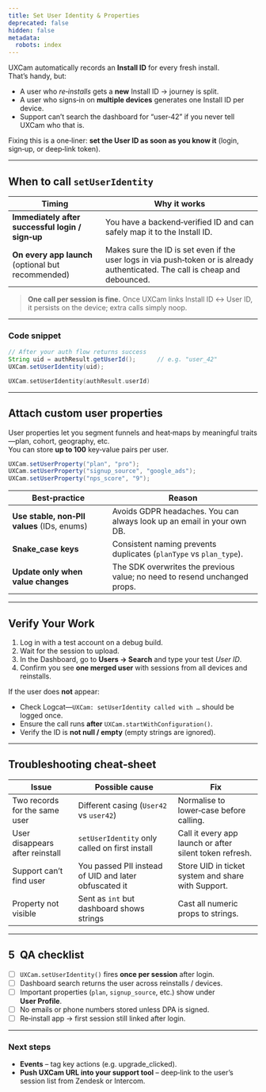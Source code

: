 ```yaml
---
title: Set User Identity & Properties
deprecated: false
hidden: false
metadata:
  robots: index
---
```

UXCam automatically records an **Install ID** for every fresh install.\
That’s handy, but:

* A user who *re‑installs* gets a **new** Install ID → journey is split.
* A user who signs‑in on **multiple devices** generates one Install ID per device.
* Support can’t search the dashboard for “user‑42” if you never tell UXCam who that is.

Fixing this is a one‑liner: **set the User ID as soon as you know it** (login, sign‑up, or deep‑link token).

***

## When to call `setUserIdentity`

| Timing                                             | Why it works                                                                                                                   |
| -------------------------------------------------- | ------------------------------------------------------------------------------------------------------------------------------ |
| **Immediately after successful login / sign‑up**   | You have a backend‑verified ID and can safely map it to the Install ID.                                                        |
| **On every app launch** (optional but recommended) | Makes sure the ID is set even if the user logs in via push‑token or is already authenticated. The call is cheap and debounced. |

> **One call per session is fine.** Once UXCam links Install ID ↔︎ User ID, it persists on the device; extra calls simply noop.

***

### Code snippet

```java
// After your auth flow returns success
String uid = authResult.getUserId();      // e.g. "user_42"
UXCam.setUserIdentity(uid);
```
```kotlin
UXCam.setUserIdentity(authResult.userId)
```

***

## Attach custom user properties

User properties let you segment funnels and heat‑maps by meaningful traits—plan, cohort, geography, etc.\
You can store **up to 100** key‑value pairs per user.

```java
UXCam.setUserProperty("plan", "pro");
UXCam.setUserProperty("signup_source", "google_ads");
UXCam.setUserProperty("nps_score", "9");
```

| Best‑practice                               | Reason                                                                    |
| ------------------------------------------- | ------------------------------------------------------------------------- |
| **Use stable, non‑PII values** (IDs, enums) | Avoids GDPR headaches. You can always look up an email in your own DB.    |
| **Snake\_case keys**                        | Consistent naming prevents duplicates (`planType` vs `plan_type`).        |
| **Update only when value changes**          | The SDK overwrites the previous value; no need to resend unchanged props. |

***

## Verify Your Work

1. Log in with a test account on a debug build.
2. Wait for the session to upload.
3. In the Dashboard, go to **Users → Search** and type your test *User ID*.
4. Confirm you see **one merged user** with sessions from all devices and reinstalls.

If the user does **not** appear:

* Check Logcat—`UXCam: setUserIdentity called with …` should be logged once.
* Ensure the call runs **after** `UXCam.startWithConfiguration()`.
* Verify the ID is **not null / empty** (empty strings are ignored).

***

## Troubleshooting cheat‑sheet

| Issue                           | Possible cause                                        | Fix                                                     |
| ------------------------------- | ----------------------------------------------------- | ------------------------------------------------------- |
| Two records for the same user   | Different casing (`User42` vs `user42`)               | Normalise to lower‑case before calling.                 |
| User disappears after reinstall | `setUserIdentity` only called on first install        | Call it every app launch or after silent token refresh. |
| Support can’t find user         | You passed PII instead of UID and later obfuscated it | Store UID in ticket system and share with Support.      |
| Property not visible            | Sent as `int` but dashboard shows strings             | Cast all numeric props to strings.                      |

***

## 5 QA checklist

* [ ] `UXCam.setUserIdentity()` fires **once per session** after login.
* [ ] Dashboard search returns the user across reinstalls / devices.
* [ ] Important properties (`plan`, `signup_source`, etc.) show under **User Profile**.
* [ ] No emails or phone numbers stored unless DPA is signed.
* [ ] Re‑install app → first session still linked after login.

***

### Next steps

* **Events** – tag key actions (e.g. upgrade\_clicked).
* **Push UXCam URL into your support tool** – deep‑link to the user’s session list from Zendesk or Intercom.